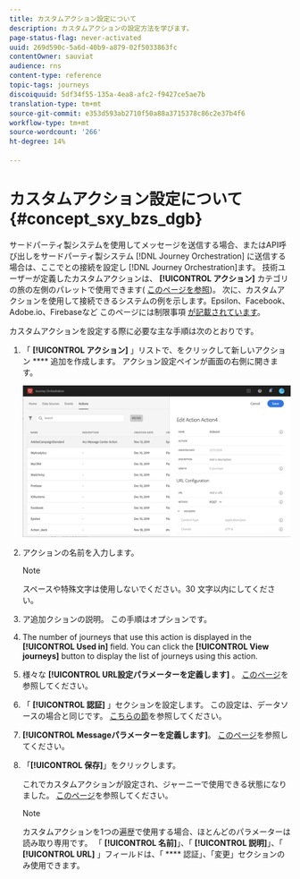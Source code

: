 ```yaml
---
title: カスタムアクション設定について
description: カスタムアクションの設定方法を学びます。
page-status-flag: never-activated
uuid: 269d590c-5a6d-40b9-a879-02f5033863fc
contentOwner: sauviat
audience: rns
content-type: reference
topic-tags: journeys
discoiquuid: 5df34f55-135a-4ea8-afc2-f9427ce5ae7b
translation-type: tm+mt
source-git-commit: e353d593ab2710f50a88a3715378c86c2e37b4f6
workflow-type: tm+mt
source-wordcount: '266'
ht-degree: 14%

---
```



# カスタムアクション設定について {#concept_sxy_bzs_dgb}

サードパーティ製システムを使用してメッセージを送信する場合、またはAPI呼び出しをサードパーティ製システム [!DNL Journey Orchestration] に送信する場合は、ここでとの接続を設定し [!DNL Journey Orchestration]ます。 技術ユーザーが定義したカスタムアクションは、 **[!UICONTROL アクション]** カテゴリの旅の左側のパレットで使用できます( [このページを参照](../building-journeys/about-action-activities.md))。 次に、カスタムアクションを使用して接続できるシステムの例を示します。Epsilon、Facebook、Adobe.io、Firebaseなど
このページには制限事項 [が記載されています](../action/custom-action-limitations.md)。

カスタムアクションを設定する際に必要な主な手順は次のとおりです。

1. 「 **[!UICONTROL アクション]** 」リストで、をクリックして新しいアクション **** 追加を作成します。 アクション設定ペインが画面の右側に開きます。

   ![](../assets/custom2.png)

1. アクションの名前を入力します。

   >[!NOTE]
   >
   >スペースや特殊文字は使用しないでください。30 文字以内にしてください。

1. ア追加クションの説明。 この手順はオプションです。
1. The number of journeys that use this action is displayed in the **[!UICONTROL Used in]** field. You can click the **[!UICONTROL View journeys]** button to display the list of  journeys using this action.
1. 様々な **[!UICONTROL URL設定パラメーターを定義します]** 。 [このページ](../action/url-configuration.md)を参照してください。
1. 「 **[!UICONTROL 認証]** 」セクションを設定します。 この設定は、データソースの場合と同じです。  [こちらの節](../datasource/external-data-sources.md#section_wjp_nl5_nhb)を参照してください。
1. **[!UICONTROL Messageパラメーターを定義します]**。 [このページ](../action/defining-the-message-parameters.md)を参照してください。
1. 「**[!UICONTROL 保存]**」をクリックします。

   これでカスタムアクションが設定され、ジャーニーで使用できる状態になりました。 [このページ](../building-journeys/about-action-activities.md)を参照してください。

   >[!NOTE]
   >
   >カスタムアクションを1つの遍歴で使用する場合、ほとんどのパラメーターは読み取り専用です。 「 **[!UICONTROL 名前]**」、「 **[!UICONTROL 説明]**」、「 **[!UICONTROL URL]** 」フィールドは、「 **** 認証」、「変更」セクションのみ使用できます。
